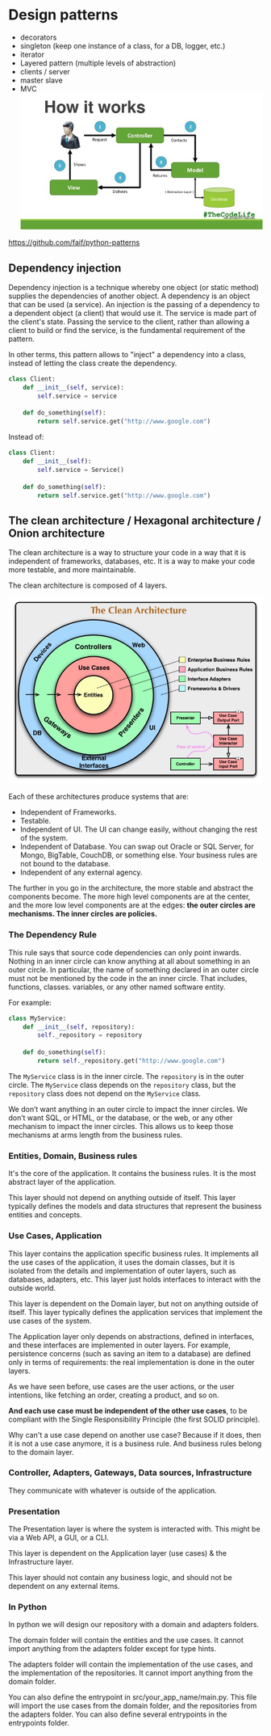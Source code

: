 # Design patterns

- decorators
- singleton (keep one instance of a class, for a DB, logger, etc.)
- iterator
- Layered pattern (multiple levels of abstraction)
- clients / server
- master slave
- MVC ![](model-view-controller.jpeg)

<https://github.com/faif/python-patterns>

## Dependency injection

Dependency injection is a technique whereby one object (or static method) supplies the dependencies of another object. A dependency is an object that can be used (a service). An injection is the passing of a dependency to a dependent object (a client) that would use it. The service is made part of the client's state. Passing the service to the client, rather than allowing a client to build or find the service, is the fundamental requirement of the pattern.

In other terms, this pattern allows to "inject" a dependency into a class, instead of letting the class create the dependency.

```python
class Client:
    def __init__(self, service):
        self.service = service

    def do_something(self):
        return self.service.get("http://www.google.com")
```

Instead of:

```python
class Client:
    def __init__(self):
        self.service = Service()

    def do_something(self):
        return self.service.get("http://www.google.com")
```

## The clean architecture / Hexagonal architecture / Onion architecture

The clean architecture is a way to structure your code in a way that it is independent of frameworks, databases, etc. It is a way to make your code more testable, and more maintainable.

The clean architecture is composed of 4 layers.

![](CleanArchitecture.jpg)

Each of these architectures produce systems that are:

- Independent of Frameworks.
- Testable.
- Independent of UI. The UI can change easily, without changing the rest of the system.
- Independent of Database. You can swap out Oracle or SQL Server, for Mongo, BigTable, CouchDB, or something else. Your business rules are not bound to the database.
- Independent of any external agency.

The further in you go in the architecture, the more stable and abstract the components become. The more high level components are at the center, and the more low level components are at the edges: **the outer circles are mechanisms. The inner circles are policies.**

### The Dependency Rule

This rule says that source code dependencies can only point inwards.
Nothing in an inner circle can know anything at all about something in an outer circle.
In particular, the name of something declared in an outer circle must not be mentioned by the code in the an inner circle.
That includes, functions, classes. variables, or any other named software entity.

For example:

```python
class MyService:
    def __init__(self, repository):
        self._repository = repository

    def do_something(self):
        return self._repository.get("http://www.google.com")
```

The `MyService` class is in the inner circle. The `repository` is in the outer circle.
The `MyService` class depends on the `repository` class, but the `repository` class does not depend on the `MyService` class.

We don’t want anything in an outer circle to impact the inner circles. We don’t want SQL, or HTML, or the database, or the web, or any other mechanism to impact the inner circles. This allows us to keep those mechanisms at arms length from the business rules.

### Entities, Domain, Business rules

It's the core of the application. It contains the business rules. It is the most abstract layer of the application.

This layer should not depend on anything outside of itself. This layer typically defines the models and data structures that represent the business entities and concepts.

### Use Cases, Application

This layer contains the application specific business rules.
It implements all the use cases of the application, it uses the domain classes, but it is isolated from the details and implementation of outer layers, such as databases, adapters, etc.
This layer just holds interfaces to interact with the outside world.

This layer is dependent on the Domain layer, but not on anything outside of itself. This layer typically defines the application services that implement the use cases of the system.

The Application layer only depends on abstractions, defined in interfaces, and these interfaces are implemented in outer layers. For example, persistence concerns (such as saving an item to a database) are defined only in terms of requirements: the real implementation is done in the outer layers.

As we have seen before, use cases are the user actions, or the user intentions, like fetching an order, creating a product, and so on.

**And each use case must be independent of the other use cases**, to be compliant with the Single Responsibility Principle (the first SOLID principle).

Why can't a use case depend on another use case? Because if it does, then it is not a use case anymore, it is a business rule. And business rules belong to the domain layer.

### Controller, Adapters, Gateways, Data sources, Infrastructure

They communicate with whatever is outside of the application.

### Presentation

The Presentation layer is where the system is interacted with. This might be via a Web API, a GUI, or a CLI.

This layer is dependent on the Application layer (use cases) & the Infrastructure layer.

This layer should not contain any business logic, and should not be dependent on any external items.

### In Python

In python we will design our repository with a domain and adapters folders.

The domain folder will contain the entities and the use cases. It cannot import anything from the adapters folder except for type hints.

The adapters folder will contain the implementation of the use cases, and the implementation of the repositories. It cannot import anything from the domain folder.

You can also define the entrypoint in src/your_app_name/main.py. This file will import the use cases from the domain folder, and the repositories from the adapters folder. You can also define several entrypoints in the entrypoints folder.
